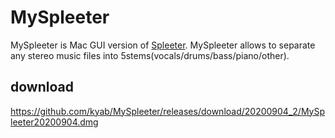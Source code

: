 # MySpleeter
MySpleeter is Mac GUI version of [Spleeter](https://research.deezer.com/projects/spleeter.html).
MySpleeter allows to separate any stereo music files into 5stems(vocals/drums/bass/piano/other).

## download
https://github.com/kyab/MySpleeter/releases/download/20200904_2/MySpleeter20200904.dmg
